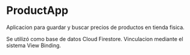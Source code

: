 # ProductApp
Aplicacion para guardar y buscar precios de productos en tienda fisica.

Se utilizó como base de datos Cloud Firestore.
Vinculacion mediante el sistema View Binding.


